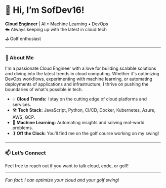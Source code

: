# 👋 Hi, I’m SofDev16!

**Cloud Engineer** | AI • Machine Learning • DevOps  
☁️ Always keeping up with the latest in cloud tech  
⛳ Golf enthusiast

---

### 🚀 About Me

I'm a passionate Cloud Engineer with a love for building scalable solutions and diving into the latest trends in cloud computing. Whether it's optimizing DevOps workflows, experimenting with machine learning, or automating deployments of applications and infrastructure, I thrive on pushing the boundaries of what's possible in tech.

- 💡 **Cloud Trends:** I stay on the cutting edge of cloud platforms and services.
- 🛠️ **Tech Stack:** JavaScript, Python, CI/CD, Docker, Kubernetes, Azure, AWS, GCP.
- 🤖 **Machine Learning:** Automating insights and solving real-world problems.
- 🏌️ **Off the Clock:** You’ll find me on the golf course working on my swing!

---

### 📫 Let’s Connect

Feel free to reach out if you want to talk cloud, code, or golf!

---

*Fun fact: I can optimize your cloud and your golf swing!*
